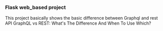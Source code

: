 ### Flask web_based project
This project basically shows the basic difference between Graphql and rest API
GraphQL vs REST: What's The Difference And When To Use Which?
